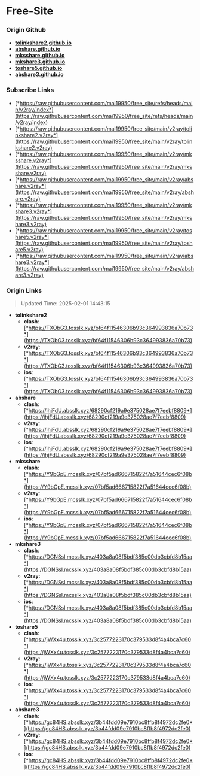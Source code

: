 # Free-Site

### Origin Github

- [**tolinkshare2.github.io**](https://github.com/tolinkshare2/tolinkshare2.github.io)
- [**abshare.github.io**](https://github.com/abshare/abshare.github.io)
- [**mksshare.github.io**](https://github.com/mksshare/mksshare.github.io)
- [**mkshare3.github.io**](https://github.com/mkshare3/mkshare3.github.io)
- [**toshare5.github.io**](https://github.com/toshare5/toshare5.github.io)
- [**abshare3.github.io**](https://github.com/abshare3/abshare3.github.io)

### Subscribe Links

- [*https://raw.githubusercontent.com/mai19950/free_site/refs/heads/main/v2ray/index*](https://raw.githubusercontent.com/mai19950/free_site/refs/heads/main/v2ray/index)
- [*https://raw.githubusercontent.com/mai19950/free_site/main/v2ray/tolinkshare2.v2ray*](https://raw.githubusercontent.com/mai19950/free_site/main/v2ray/tolinkshare2.v2ray)
- [*https://raw.githubusercontent.com/mai19950/free_site/main/v2ray/mksshare.v2ray*](https://raw.githubusercontent.com/mai19950/free_site/main/v2ray/mksshare.v2ray)
- [*https://raw.githubusercontent.com/mai19950/free_site/main/v2ray/abshare.v2ray*](https://raw.githubusercontent.com/mai19950/free_site/main/v2ray/abshare.v2ray)
- [*https://raw.githubusercontent.com/mai19950/free_site/main/v2ray/mkshare3.v2ray*](https://raw.githubusercontent.com/mai19950/free_site/main/v2ray/mkshare3.v2ray)
- [*https://raw.githubusercontent.com/mai19950/free_site/main/v2ray/toshare5.v2ray*](https://raw.githubusercontent.com/mai19950/free_site/main/v2ray/toshare5.v2ray)
- [*https://raw.githubusercontent.com/mai19950/free_site/main/v2ray/abshare3.v2ray*](https://raw.githubusercontent.com/mai19950/free_site/main/v2ray/abshare3.v2ray)

### Origin Links

> Updated Time: 2025-02-01 14:43:15

- **tolinkshare2**
  - **clash**: [*https://TXObG3.tosslk.xyz/bf64f11546306b93c364993836a70b73*](https://TXObG3.tosslk.xyz/bf64f11546306b93c364993836a70b73)
  - **v2ray**: [*https://TXObG3.tosslk.xyz/bf64f11546306b93c364993836a70b73*](https://TXObG3.tosslk.xyz/bf64f11546306b93c364993836a70b73)
  - **ios**: [*https://TXObG3.tosslk.xyz/bf64f11546306b93c364993836a70b73*](https://TXObG3.tosslk.xyz/bf64f11546306b93c364993836a70b73)
- **abshare**
  - **clash**: [*https://ihjFdU.absslk.xyz/68290cf219a9e375028ae7f7eebf8809*](https://ihjFdU.absslk.xyz/68290cf219a9e375028ae7f7eebf8809)
  - **v2ray**: [*https://ihjFdU.absslk.xyz/68290cf219a9e375028ae7f7eebf8809*](https://ihjFdU.absslk.xyz/68290cf219a9e375028ae7f7eebf8809)
  - **ios**: [*https://ihjFdU.absslk.xyz/68290cf219a9e375028ae7f7eebf8809*](https://ihjFdU.absslk.xyz/68290cf219a9e375028ae7f7eebf8809)
- **mksshare**
  - **clash**: [*https://Y9bGpE.mcsslk.xyz/07bf5ad666715822f7a51644cec6f08b*](https://Y9bGpE.mcsslk.xyz/07bf5ad666715822f7a51644cec6f08b)
  - **v2ray**: [*https://Y9bGpE.mcsslk.xyz/07bf5ad666715822f7a51644cec6f08b*](https://Y9bGpE.mcsslk.xyz/07bf5ad666715822f7a51644cec6f08b)
  - **ios**: [*https://Y9bGpE.mcsslk.xyz/07bf5ad666715822f7a51644cec6f08b*](https://Y9bGpE.mcsslk.xyz/07bf5ad666715822f7a51644cec6f08b)
- **mkshare3**
  - **clash**: [*https://DGNSsl.mcsslk.xyz/403a8a08f5bdf385c00db3cbfd8b15aa*](https://DGNSsl.mcsslk.xyz/403a8a08f5bdf385c00db3cbfd8b15aa)
  - **v2ray**: [*https://DGNSsl.mcsslk.xyz/403a8a08f5bdf385c00db3cbfd8b15aa*](https://DGNSsl.mcsslk.xyz/403a8a08f5bdf385c00db3cbfd8b15aa)
  - **ios**: [*https://DGNSsl.mcsslk.xyz/403a8a08f5bdf385c00db3cbfd8b15aa*](https://DGNSsl.mcsslk.xyz/403a8a08f5bdf385c00db3cbfd8b15aa)
- **toshare5**
  - **clash**: [*https://jWXx4u.tosslk.xyz/3c2577223170c379533d8f4a4bca7c60*](https://jWXx4u.tosslk.xyz/3c2577223170c379533d8f4a4bca7c60)
  - **v2ray**: [*https://jWXx4u.tosslk.xyz/3c2577223170c379533d8f4a4bca7c60*](https://jWXx4u.tosslk.xyz/3c2577223170c379533d8f4a4bca7c60)
  - **ios**: [*https://jWXx4u.tosslk.xyz/3c2577223170c379533d8f4a4bca7c60*](https://jWXx4u.tosslk.xyz/3c2577223170c379533d8f4a4bca7c60)
- **abshare3**
  - **clash**: [*https://gc84HS.absslk.xyz/3b44fdd09e7910bc8ffb8f4972dc2fe0*](https://gc84HS.absslk.xyz/3b44fdd09e7910bc8ffb8f4972dc2fe0)
  - **v2ray**: [*https://gc84HS.absslk.xyz/3b44fdd09e7910bc8ffb8f4972dc2fe0*](https://gc84HS.absslk.xyz/3b44fdd09e7910bc8ffb8f4972dc2fe0)
  - **ios**: [*https://gc84HS.absslk.xyz/3b44fdd09e7910bc8ffb8f4972dc2fe0*](https://gc84HS.absslk.xyz/3b44fdd09e7910bc8ffb8f4972dc2fe0)
